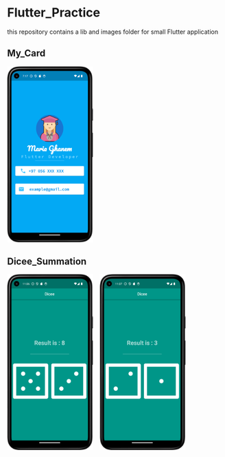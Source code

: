 # Flutter_Practice

this  repository contains a lib and images folder for small Flutter application 

## My_Card

<img src="https://github.com/MariaGhanem/Flutter_Practice/blob/c0a885eb7146cd5439e7bd4105d1b6f9e100152f/maria_card.png" width="200">

## Dicee_Summation

<p float="left">
  <img src="https://github.com/MariaGhanem/Flutter_Practice/blob/c0a885eb7146cd5439e7bd4105d1b6f9e100152f/DiceImage.png" width="200" />
  &nbsp;&nbsp;
  <img src="https://github.com/MariaGhanem/Flutter_Practice/blob/c0a885eb7146cd5439e7bd4105d1b6f9e100152f/dice_image.png" width="200" />
</p>
